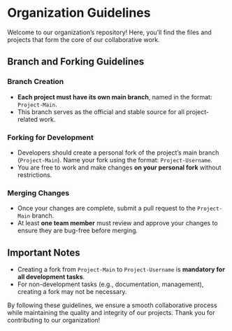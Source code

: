 # Organization Guidelines

Welcome to our organization’s repository! Here, you’ll find the files and projects that form the core of our collaborative work.

## Branch and Forking Guidelines

### Branch Creation
- **Each project must have its own main branch**, named in the format: `Project-Main`.
- This branch serves as the official and stable source for all project-related work.

### Forking for Development
- Developers should create a personal fork of the project’s main branch (`Project-Main`). Name your fork using the format: `Project-Username`.
- You are free to work and make changes **on your personal fork** without restrictions.

### Merging Changes
- Once your changes are complete, submit a pull request to the `Project-Main` branch.
- At least **one team member** must review and approve your changes to ensure they are bug-free before merging.

## Important Notes
- Creating a fork from `Project-Main` to `Project-Username` is **mandatory for all development tasks**.
- For non-development tasks (e.g., documentation, management), creating a fork may not be necessary.

By following these guidelines, we ensure a smooth collaborative process while maintaining the quality and integrity of our projects. Thank you for contributing to our organization!
